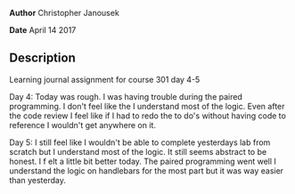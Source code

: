 **Author** Christopher Janousek

**Date** April 14 2017

## Description
Learning journal assignment for course 301 day 4-5

Day 4: Today was rough. I was having trouble during the paired programming. I don't feel like the I understand most of the logic. Even after the code review I feel like if I had to redo the to do's without having code to reference I wouldn't get anywhere on it.

Day 5: I still feel like I wouldn't be able to complete yesterdays lab from scratch but I understand most of the logic. It still seems abstract to be honest. I f elt a little bit better today. The paired programming went well I understand the logic on handlebars for the most part but it was way easier than yesterday. 
